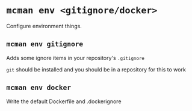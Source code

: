 # `mcman env <gitignore/docker>`

Configure environment things.

## `mcman env gitignore`

Adds some ignore items in your repository's `.gitignore`

`git` should be installed and you should be in a repository for this to work

## `mcman env docker`

Write the default Dockerfile and .dockerignore
